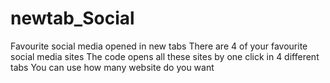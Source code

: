 # newtab_Social
Favourite social media opened in new tabs
There are 4 of your favourite social media sites 
The code opens all these sites by one click in 4 different tabs
You can use how many website do you want
